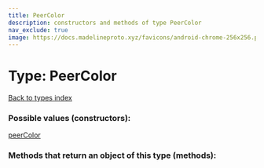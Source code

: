 ```yaml
---
title: PeerColor
description: constructors and methods of type PeerColor
nav_exclude: true
image: https://docs.madelineproto.xyz/favicons/android-chrome-256x256.png
---
```

# Type: PeerColor
[Back to types index](index.html)



### Possible values (constructors):

[peerColor](/API_docs/constructors/peerColor.html)  



### Methods that return an object of this type (methods):



